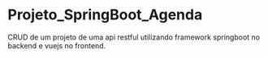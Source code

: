 # Projeto_SpringBoot_Agenda
CRUD de um projeto de uma api restful utilizando framework springboot no backend e vuejs no frontend.
